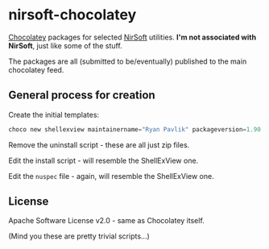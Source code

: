 # nirsoft-chocolatey
[Chocolatey](http://chocolatey.org) packages for selected [NirSoft](http://www.nirsoft.net) utilities. **I'm not associated with NirSoft**, just like some of the stuff.

The packages are all (submitted to be/eventually) published to the main chocolatey feed.

## General process for creation

Create the initial templates:

```powershell
choco new shellexview maintainername="Ryan Pavlik" packageversion=1.90.0.0 url=http://www.nirsoft.net/utils/shexview.zip url64=http://www.nirsoft.net/utils/shexview-x64.zip maintainerrepo=rpavlik/nirsoft-chocolatey
```

Remove the uninstall script - these are all just zip files.

Edit the install script - will resemble the ShellExView one.

Edit the `nuspec` file - again, will resemble the ShellExView one.


## License

Apache Software License v2.0 - same as Chocolatey itself.

(Mind you these are pretty trivial scripts...)
